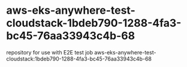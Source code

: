 # aws-eks-anywhere-test-cloudstack-1bdeb790-1288-4fa3-bc45-76aa33943c4b-68
repository for use with E2E test job aws-eks-anywhere-test-cloudstack:1bdeb790-1288-4fa3-bc45-76aa33943c4b-68
